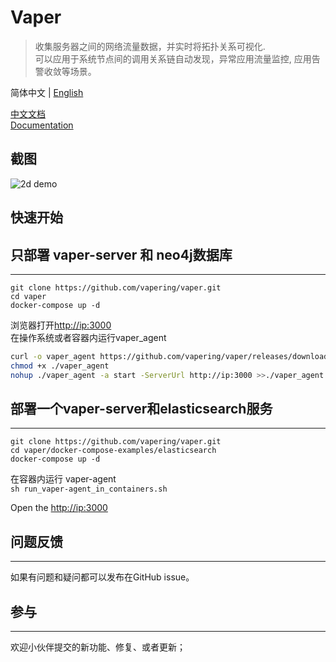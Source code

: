 # Vaper

> 收集服务器之间的网络流量数据，并实时将拓扑关系可视化.  
> 可以应用于系统节点间的调用关系链自动发现，异常应用流量监控, 应用告警收敛等场景。


简体中文  | [English](./README.md)

[中文文档](https://vapering.github.io/vaper/#/zh-cn/)  
[Documentation](https://vapering.github.io/vaper/#/)    

## 截图
![2d demo](https://vapering.github.io/vaper/imgs/demo-pc.zh-cn.jpg "2d demo")  
## 快速开始
## 只部署 vaper-server 和 neo4j数据库
***
```shell
git clone https://github.com/vapering/vaper.git
cd vaper
docker-compose up -d
```
浏览器打开[http://ip:3000](http://vaper-server:3000)  
在操作系统或者容器内运行vaper_agent
```bash
curl -o vaper_agent https://github.com/vapering/vaper/releases/download/v0.0.1/vaper_agent
chmod +x ./vaper_agent
nohup ./vaper_agent -a start -ServerUrl http://ip:3000 >>./vaper_agent.log 2>&1 &
```

## 部署一个vaper-server和elasticsearch服务  
***
```shell
git clone https://github.com/vapering/vaper.git
cd vaper/docker-compose-examples/elasticsearch
docker-compose up -d
```
在容器内运行 vaper-agent   
`sh run_vaper-agent_in_containers.sh`

Open the [http://ip:3000](http://vaper-server:3000)  

## 问题反馈
***
如果有问题和疑问都可以发布在GitHub issue。

## 参与  
***  
欢迎小伙伴提交的新功能、修复、或者更新；
